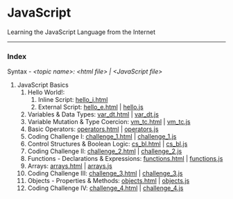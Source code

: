 # JavaScript
Learning the JavaScript Language from the Internet

<hr/>

### Index
Syntax - 
<em>&lt;topic name>: &lt;html file> | &lt;JavaScript file></em>

1. JavaScript Basics
   1. Hello World!:
      1. Inline Script: [hello_i.html](https://github.com/Ch-sriram/JavaScript/blob/master/JS%20Basics/hello_i.html)
      2. External Script: [hello_e.html](https://github.com/Ch-sriram/JavaScript/blob/master/JS%20Basics/hello_e.html) | [hello.js](https://github.com/Ch-sriram/JavaScript/blob/master/JS%20Basics/scripts/hello.js)
   2. Variables & Data Types: [var_dt.html](https://github.com/Ch-sriram/JavaScript/blob/master/JS%20Basics/var_dt.html) | [var_dt.js](https://github.com/Ch-sriram/JavaScript/blob/master/JS%20Basics/scripts/var_dt.js)
   3. Variable Mutation & Type Coercion: [vm_tc.html](https://github.com/Ch-sriram/JavaScript/blob/master/JS%20Basics/vm_tc.html) | [vm_tc.js](https://github.com/Ch-sriram/JavaScript/blob/master/JS%20Basics/scripts/vm_tc.js)
   4. Basic Operators: [operators.html](https://github.com/Ch-sriram/JavaScript/blob/master/JS%20Basics/operators.html) | [operators.js](https://github.com/Ch-sriram/JavaScript/blob/master/JS%20Basics/scripts/operators.js)
   5. Coding Challenge I: [challenge_1.html](https://github.com/Ch-sriram/JavaScript/blob/master/JS%20Basics/challenge_1.html) | [challenge_1.js](https://github.com/Ch-sriram/JavaScript/blob/master/JS%20Basics/scripts/challenge_1.js)
   6. Control Structures & Boolean Logic: [cs_bl.html](https://github.com/Ch-sriram/JavaScript/blob/master/JS%20Basics/cs_bl.html) | [cs_bl.js](https://github.com/Ch-sriram/JavaScript/blob/master/JS%20Basics/scripts/cs_bl.js)
   7. Coding Challenge II: [challenge_2.html](https://github.com/Ch-sriram/JavaScript/blob/master/JS%20Basics/challenge_2.html) | [challenge_2.js](https://github.com/Ch-sriram/JavaScript/blob/master/JS%20Basics/scripts/challenge_2.js)
   8. Functions - Declarations & Expressions: [functions.html](https://github.com/Ch-sriram/JavaScript/blob/master/JS%20Basics/functions.html) | [functions.js](https://github.com/Ch-sriram/JavaScript/blob/master/JS%20Basics/scripts/functions.js)
   9. Arrays: [arrays.html](https://github.com/Ch-sriram/JavaScript/blob/master/JS%20Basics/arrays.html) | [arrays.js](https://github.com/Ch-sriram/JavaScript/blob/master/JS%20Basics/scripts/arrays.js)
   10. Coding Challenge III: [challenge_3.html](https://github.com/Ch-sriram/JavaScript/blob/master/JS%20Basics/challenge_3.html) | [challenge_3.js](https://github.com/Ch-sriram/JavaScript/blob/master/JS%20Basics/scripts/challenge_3.js)
   11. Objects - Properties & Methods: [objects.html](https://github.com/Ch-sriram/JavaScript/blob/master/JS%20Basics/objects.html) | [objects.js](https://github.com/Ch-sriram/JavaScript/blob/master/JS%20Basics/scripts/objects.js)
   12. Coding Challenge IV: [challenge_4.html](https://github.com/Ch-sriram/JavaScript/blob/master/JS%20Basics/challenge_4.html) | [challenge_4.js](https://github.com/Ch-sriram/JavaScript/blob/master/JS%20Basics/scripts/challenge_4.js)